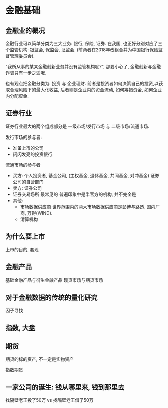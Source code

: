 # 金融基础

## 金融业的概况

金融行业可以简单分类为三大业务: 银行, 保险, 证券. 在我国, 也正好分别对应了三个监管机构: 银监会, 保监会, 证监会. (前两者在2018年改组合并为中国银行保险监督管理委员会).

"我所从事的某某金融创新业务并没有监管机构呢?", 那要小心了, 金融创新与金融诈骗只有一步之遥哦.

也有观点把金融分类为: 投资 与 企业理财. 前者是投资者如何决策自己的投资,以获取合理风险下的最大化收益, 后者则是企业内的资金流动, 如何筹措资金, 如何企业内分配资金.

## 证券行业

证券行业最大的两个组成部分是 一级市场/发行市场 与 二级市场/流通市场.

发行市场的参与者:

- 准备上市的公司
- 闪闪发亮的投资银行

流通市场的参与者

- 买方: 个人投资者, 基金公司, (主权基金, 退休基金, 共同基金, 对冲基金) 证券公司的自营部门
- 卖方: 证券公司
- 证券交易场所 最常见的 普遍印象中是半官方的机构, 并不完全是
- 其他:
  - 市场数据供应商     世界范围内的两大市场数据供应商是彭博与路透.      国内厂商, 万得(WIND).
  - 清算机构

## 为什么要上市

上市的目的, 套现

## 金融产品

基础金融产品与衍生金融产品
现货市场与期货市场

## 对于金融数据的传统的量化研究

因子寻找

## 指数, 大盘

## 期货

期货的标的资产, 不一定是实物资产

指数期货

## 一家公司的诞生: 钱从哪里来, 钱到那里去

找隔壁老王投了50万 vs 找隔壁老王借了50万
